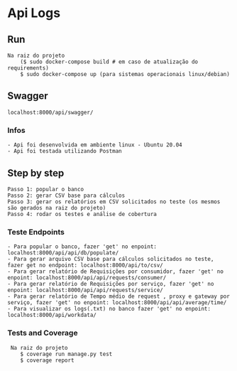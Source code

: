 # Api Logs

## Run
    Na raiz do projeto
        ($ sudo docker-compose build # em caso de atualização do requirements)
        $ sudo docker-compose up (para sistemas operacionais linux/debian)

## Swagger
    localhost:8000/api/swagger/


### Infos
    - Api foi desenvolvida em ambiente linux - Ubuntu 20.04
    - Api foi testada utilizando Postman


## Step by step
    Passo 1: popular o banco
    Passo 2: gerar CSV base para cálculos
    Passo 3: gerar os relatórios em CSV solicitados no teste (os mesmos são gerados na raiz do projeto)
    Passo 4: rodar os testes e análise de cobertura



### Teste Endpoints
    - Para popular o banco, fazer 'get' no enpoint: localhost:8000/api/api/db/populate/
    - Para gerar arquivo CSV base para cálculos solicitados no teste, fazer get no endpoint: localhost:8000/api/to/csv/
    - Para gerar relatório de Requisições por consumidor, fazer 'get' no enpoint: localhost:8000/api/api/requests/consumer/
    - Para gerar relatório de Requisições por serviço, fazer 'get' no enpoint: localhost:8000/api/api/requests/service/
    - Para gerar relatório de Tempo médio de request , proxy e gateway por serviço, fazer 'get' no enpoint: localhost:8000/api/api/average/time/
    - Para visualizar os logs(.txt) no banco fazer 'get' no enpoint: localhost:8000/api/workdata/

### Tests and Coverage
     Na raiz do projeto
        $ coverage run manage.py test
        $ coverage report
